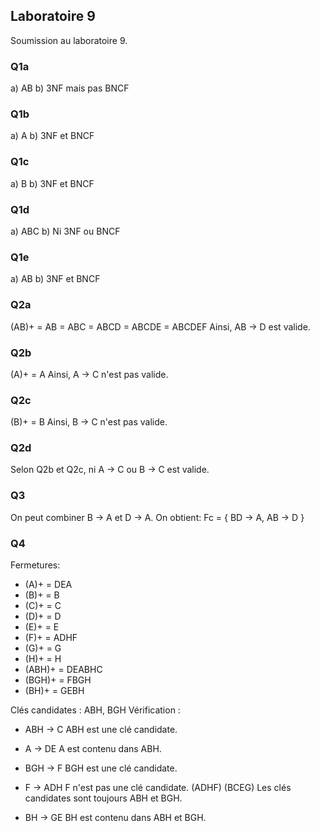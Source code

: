 ## Laboratoire 9
Soumission au laboratoire 9.

### Q1a
a) AB b) 3NF mais pas BNCF
### Q1b
a) A b) 3NF et BNCF
### Q1c
a) B b) 3NF et BNCF
### Q1d
a) ABC b) Ni 3NF ou BNCF
### Q1e
a) AB b) 3NF et BNCF

### Q2a
(AB)+ = AB
 = ABC
 = ABCD
 = ABCDE
 = ABCDEF
Ainsi, AB -> D est valide.
### Q2b
(A)+ = A
Ainsi, A -> C n'est pas valide.
### Q2c
(B)+ = B
Ainsi, B -> C n'est pas valide.
### Q2d
Selon Q2b et Q2c, ni A -> C ou B -> C est valide.

### Q3
On peut combiner B -> A et D -> A.
On obtient:
Fc = {
    BD -> A,
    AB -> D
}

### Q4
Fermetures:
* (A)+ = DEA
* (B)+ = B
* (C)+ = C
* (D)+ = D
* (E)+ = E
* (F)+ = ADHF
* (G)+ = G
* (H)+ = H
* (ABH)+ = DEABHC
* (BGH)+ = FBGH
* (BH)+ = GEBH

Clés candidates : ABH, BGH
Vérification : 
* ABH -> C
ABH est une clé candidate. 

* A -> DE
A est contenu dans ABH. 

* BGH -> F
BGH est une clé candidate.

* F -> ADH
F n'est pas une clé candidate. 
(ADHF) (BCEG)
Les clés candidates sont toujours ABH et BGH. 

* BH -> GE
BH est contenu dans ABH et BGH.
